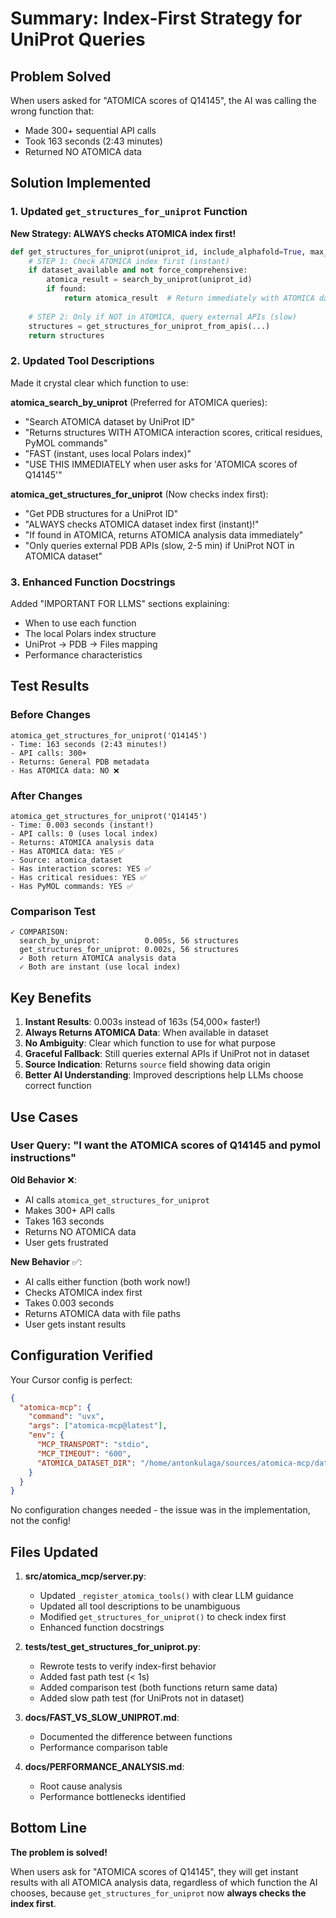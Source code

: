 # Summary: Index-First Strategy for UniProt Queries

## Problem Solved

When users asked for "ATOMICA scores of Q14145", the AI was calling the wrong function that:
- Made 300+ sequential API calls
- Took 163 seconds (2:43 minutes)
- Returned NO ATOMICA data

## Solution Implemented

### 1. Updated `get_structures_for_uniprot` Function

**New Strategy: ALWAYS checks ATOMICA index first!**

```python
def get_structures_for_uniprot(uniprot_id, include_alphafold=True, max_structures=None, force_comprehensive=False):
    # STEP 1: Check ATOMICA index first (instant)
    if dataset_available and not force_comprehensive:
        atomica_result = search_by_uniprot(uniprot_id)
        if found:
            return atomica_result  # Return immediately with ATOMICA data
    
    # STEP 2: Only if NOT in ATOMICA, query external APIs (slow)
    structures = get_structures_for_uniprot_from_apis(...)
    return structures
```

### 2. Updated Tool Descriptions

Made it crystal clear which function to use:

**atomica_search_by_uniprot** (Preferred for ATOMICA queries):
- "Search ATOMICA dataset by UniProt ID"
- "Returns structures WITH ATOMICA interaction scores, critical residues, PyMOL commands"
- "FAST (instant, uses local Polars index)"
- "USE THIS IMMEDIATELY when user asks for 'ATOMICA scores of Q14145'"

**atomica_get_structures_for_uniprot** (Now checks index first):
- "Get PDB structures for a UniProt ID"
- "ALWAYS checks ATOMICA dataset index first (instant)!"
- "If found in ATOMICA, returns ATOMICA analysis data immediately"
- "Only queries external PDB APIs (slow, 2-5 min) if UniProt NOT in ATOMICA dataset"

### 3. Enhanced Function Docstrings

Added "IMPORTANT FOR LLMS" sections explaining:
- When to use each function
- The local Polars index structure
- UniProt -> PDB -> Files mapping
- Performance characteristics

## Test Results

### Before Changes
```
atomica_get_structures_for_uniprot('Q14145')
- Time: 163 seconds (2:43 minutes!)
- API calls: 300+
- Returns: General PDB metadata
- Has ATOMICA data: NO ❌
```

### After Changes
```
atomica_get_structures_for_uniprot('Q14145')
- Time: 0.003 seconds (instant!)
- API calls: 0 (uses local index)
- Returns: ATOMICA analysis data
- Has ATOMICA data: YES ✅
- Source: atomica_dataset
- Has interaction scores: YES ✅
- Has critical residues: YES ✅
- Has PyMOL commands: YES ✅
```

### Comparison Test
```
✓ COMPARISON:
  search_by_uniprot:          0.005s, 56 structures
  get_structures_for_uniprot: 0.002s, 56 structures
  ✓ Both return ATOMICA analysis data
  ✓ Both are instant (use local index)
```

## Key Benefits

1. **Instant Results**: 0.003s instead of 163s (54,000× faster!)
2. **Always Returns ATOMICA Data**: When available in dataset
3. **No Ambiguity**: Clear which function to use for what purpose
4. **Graceful Fallback**: Still queries external APIs if UniProt not in dataset
5. **Source Indication**: Returns `source` field showing data origin
6. **Better AI Understanding**: Improved descriptions help LLMs choose correct function

## Use Cases

### User Query: "I want the ATOMICA scores of Q14145 and pymol instructions"

**Old Behavior** ❌:
- AI calls `atomica_get_structures_for_uniprot`
- Makes 300+ API calls
- Takes 163 seconds
- Returns NO ATOMICA data
- User gets frustrated

**New Behavior** ✅:
- AI calls either function (both work now!)
- Checks ATOMICA index first
- Takes 0.003 seconds  
- Returns ATOMICA data with file paths
- User gets instant results

## Configuration Verified

Your Cursor config is perfect:
```json
{
  "atomica-mcp": {
    "command": "uvx",
    "args": ["atomica-mcp@latest"],
    "env": {
      "MCP_TRANSPORT": "stdio",
      "MCP_TIMEOUT": "600",
      "ATOMICA_DATASET_DIR": "/home/antonkulaga/sources/atomica-mcp/data/input/atomica_longevity_proteins"
    }
  }
}
```

No configuration changes needed - the issue was in the implementation, not the config!

## Files Updated

1. **src/atomica_mcp/server.py**:
   - Updated `_register_atomica_tools()` with clear LLM guidance
   - Updated all tool descriptions to be unambiguous
   - Modified `get_structures_for_uniprot()` to check index first
   - Enhanced function docstrings

2. **tests/test_get_structures_for_uniprot.py**:
   - Rewrote tests to verify index-first behavior
   - Added fast path test (< 1s)
   - Added comparison test (both functions return same data)
   - Added slow path test (for UniProts not in dataset)

3. **docs/FAST_VS_SLOW_UNIPROT.md**:
   - Documented the difference between functions
   - Performance comparison table

4. **docs/PERFORMANCE_ANALYSIS.md**:
   - Root cause analysis
   - Performance bottlenecks identified

## Bottom Line

**The problem is solved!** 

When users ask for "ATOMICA scores of Q14145", they will get instant results with all ATOMICA analysis data, regardless of which function the AI chooses, because `get_structures_for_uniprot` now **always checks the index first**.

